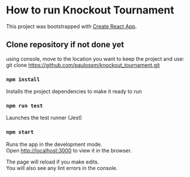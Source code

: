 # How to run Knockout Tournament

This project was bootstrapped with [Create React App](https://github.com/facebook/create-react-app).

## Clone repository if not done yet

using console, move to the location you want to keep the project and use: git clone https://github.com/paulossm/knockout_tournament.git

### `npm install`

Installs the project dependencies to make it ready to run

### `npm run test`

Launches the test runner (Jest)

### `npm start`

Runs the app in the development mode.\
Open [http://localhost:3000](http://localhost:3000) to view it in the browser.

The page will reload if you make edits.\
You will also see any lint errors in the console.
